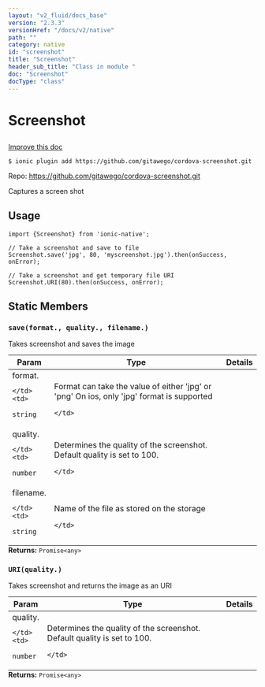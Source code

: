 ```yaml
---
layout: "v2_fluid/docs_base"
version: "2.3.3"
versionHref: "/docs/v2/native"
path: ""
category: native
id: "screenshot"
title: "Screenshot"
header_sub_title: "Class in module "
doc: "Screenshot"
docType: "class"
---
```








<h1 class="api-title">
  
  Screenshot
  

  

  </h1>

<a class="improve-v2-docs" href="http://github.com/driftyco/ionic-native/edit/master/src/plugins/screenshot.ts#L3">
  Improve this doc
</a>



<!-- decorators -->





<pre><code>$ ionic plugin add https://github.com/gitawego/cordova-screenshot.git</code></pre>
<p>Repo:
  <a href="https://github.com/gitawego/cordova-screenshot.git">
    https://github.com/gitawego/cordova-screenshot.git
  </a>
</p>

<!-- description -->

<p>Captures a screen shot</p>



<!-- if doc.decorators -->

<!-- @usage tag -->

<h2>Usage</h2>

<pre><code class="lang-typescript">import {Screenshot} from &#39;ionic-native&#39;;

// Take a screenshot and save to file
Screenshot.save(&#39;jpg&#39;, 80, &#39;myscreenshot.jpg&#39;).then(onSuccess, onError);

// Take a screenshot and get temporary file URI
Screenshot.URI(80).then(onSuccess, onError);
</code></pre>




<!-- @property tags -->


<h2>Static Members</h2>

<div id="save"></div>
<h3><code>save(format.,&nbsp;quality.,&nbsp;filename.)</code>
  
</h3>

Takes screenshot and saves the image



<table class="table param-table" style="margin:0;">
  <thead>
  <tr>
    <th>Param</th>
    <th>Type</th>
    <th>Details</th>
  </tr>
  </thead>
  <tbody>
  
  <tr>
    <td>
      format.
      
      
    </td>
    <td>
      
<code>string</code>
    </td>
    <td>
      <p>Format can take the value of either &#39;jpg&#39; or &#39;png&#39;
On ios, only &#39;jpg&#39; format is supported</p>

      
    </td>
  </tr>
  
  <tr>
    <td>
      quality.
      
      
    </td>
    <td>
      
<code>number</code>
    </td>
    <td>
      <p>Determines the quality of the screenshot.
       Default quality is set to 100.</p>

      
    </td>
  </tr>
  
  <tr>
    <td>
      filename.
      
      
    </td>
    <td>
      
<code>string</code>
    </td>
    <td>
      <p>Name of the file as stored on the storage</p>

      
    </td>
  </tr>
  
  </tbody>
</table>





<div class="return-value" markdown="1">
  <i class="icon ion-arrow-return-left"></i>
  <b>Returns:</b> 
<code>Promise&lt;any&gt;</code> 
</div>



<div id="URI"></div>
<h3><code>URI(quality.)</code>
  
</h3>

Takes screenshot and returns the image as an URI



<table class="table param-table" style="margin:0;">
  <thead>
  <tr>
    <th>Param</th>
    <th>Type</th>
    <th>Details</th>
  </tr>
  </thead>
  <tbody>
  
  <tr>
    <td>
      quality.
      
      
    </td>
    <td>
      
<code>number</code>
    </td>
    <td>
      <p>Determines the quality of the screenshot.
       Default quality is set to 100.</p>

      
    </td>
  </tr>
  
  </tbody>
</table>





<div class="return-value" markdown="1">
  <i class="icon ion-arrow-return-left"></i>
  <b>Returns:</b> 
<code>Promise&lt;any&gt;</code> 
</div>




<!-- methods on the class -->



<!-- other classes -->

<!-- end other classes -->

<!-- interfaces -->

<!-- end interfaces -->

<!-- related link --><!-- end content block -->


<!-- end body block -->

